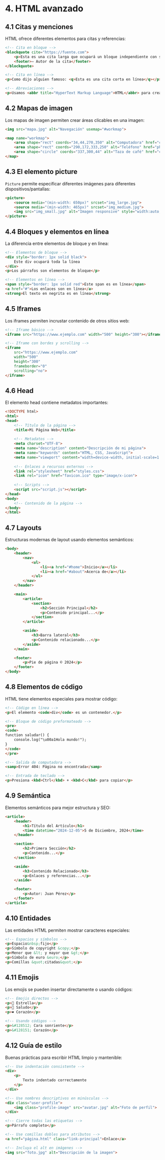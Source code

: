 # 4. HTML avanzado

## 4.1 Citas y menciones
HTML ofrece diferentes elementos para citas y referencias:

```html
<!-- Cita en bloque -->
<blockquote cite="https://fuente.com">
    <p>Esta es una cita larga que ocupará un bloque independiente con sangría.</p>
    <footer>— Autor de la cita</footer>
</blockquote>

<!-- Cita en línea -->
<p>Como dijo alguien famoso: <q>Esta es una cita corta en línea</q></p>

<!-- Abreviaciones -->
<p>Usamos <abbr title="HyperText Markup Language">HTML</abbr> para crear páginas web.</p>
```

## 4.2 Mapas de imagen
Los mapas de imagen permiten crear áreas clicables en una imagen:

```html
<img src="mapa.jpg" alt="Navegación" usemap="#workmap">

<map name="workmap">
    <area shape="rect" coords="34,44,270,350" alt="Computadora" href="computer.htm">
    <area shape="rect" coords="290,172,333,250" alt="Teléfono" href="phone.htm">
    <area shape="circle" coords="337,300,44" alt="Taza de café" href="coffee.htm">
</map>
```

## 4.3 El elemento picture
`Picture` permite especificar diferentes imágenes para diferentes dispositivos/pantallas:

```html
<picture>
    <source media="(min-width: 650px)" srcset="img_large.jpg">
    <source media="(min-width: 465px)" srcset="img_medium.jpg">
    <img src="img_small.jpg" alt="Imagen responsive" style="width:auto;">
</picture>
```

## 4.4 Bloques y elementos en línea
La diferencia entre elementos de bloque y en línea:

```html
<!-- Elementos de bloque -->
<div style="border: 1px solid black">
    Este div ocupará toda la línea
</div>
<p>Los párrafos son elementos de bloque</p>

<!-- Elementos en línea -->
<span style="border: 1px solid red">Este span es en línea</span>
<a href="#">Los enlaces son en línea</a>
<strong>El texto en negrita es en línea</strong>
```

## 4.5 Iframes
Los iframes permiten incrustar contenido de otros sitios web:

```html
<!-- Iframe básico -->
<iframe src="https://www.ejemplo.com" width="500" height="300"></iframe>

<!-- Iframe con bordes y scrolling -->
<iframe 
    src="https://www.ejemplo.com" 
    width="500" 
    height="300"
    frameborder="0"
    scrolling="no">
</iframe>
```

## 4.6 Head
El elemento head contiene metadatos importantes:

```html
<!DOCTYPE html>
<html>
<head>
    <!-- Título de la página -->
    <title>Mi Página Web</title>
    
    <!-- Metadatos -->
    <meta charset="UTF-8">
    <meta name="description" content="Descripción de mi página">
    <meta name="keywords" content="HTML, CSS, JavaScript">
    <meta name="viewport" content="width=device-width, initial-scale=1.0">
    
    <!-- Enlaces a recursos externos -->
    <link rel="stylesheet" href="styles.css">
    <link rel="icon" href="favicon.ico" type="image/x-icon">
    
    <!-- Scripts -->
    <script src="script.js"></script>
</head>
<body>
    <!-- Contenido de la página -->
</body>
</html>
```

## 4.7 Layouts
Estructuras modernas de layout usando elementos semánticos:

```html
<body>
    <header>
        <nav>
            <ul>
                <li><a href="#home">Inicio</a></li>
                <li><a href="#about">Acerca de</a></li>
            </ul>
        </nav>
    </header>

    <main>
        <article>
            <section>
                <h2>Sección Principal</h2>
                <p>Contenido principal...</p>
            </section>
        </article>

        <aside>
            <h3>Barra lateral</h3>
            <p>Contenido relacionado...</p>
        </aside>
    </main>

    <footer>
        <p>Pie de página © 2024</p>
    </footer>
</body>
```

## 4.8 Elementos de código
HTML tiene elementos especiales para mostrar código:

```html
<!-- Código en línea -->
<p>El elemento <code>div</code> es un contenedor.</p>

<!-- Bloque de código preformateado -->
<pre>
<code>
function saludar() {
    console.log("\u00a1Hola mundo!");
}
</code>
</pre>

<!-- Salida de computadora -->
<samp>Error 404: Página no encontrada</samp>

<!-- Entrada de teclado -->
<p>Presiona <kbd>Ctrl</kbd> + <kbd>C</kbd> para copiar</p>
```

## 4.9 Semántica
Elementos semánticos para mejor estructura y SEO:

```html
<article>
    <header>
        <h1>Título del Artículo</h1>
        <time datetime="2024-12-05">5 de Diciembre, 2024</time>
    </header>

    <section>
        <h2>Primera Sección</h2>
        <p>Contenido...</p>
    </section>

    <aside>
        <h3>Contenido Relacionado</h3>
        <p>Enlaces y referencias...</p>
    </aside>

    <footer>
        <p>Autor: Juan Pérez</p>
    </footer>
</article>
```

## 4.10 Entidades
Las entidades HTML permiten mostrar caracteres especiales:

```html
<!-- Espacios y símbolos -->
<p>Espacio&nbsp;fijo</p>
<p>Símbolo de copyright &copy;</p>
<p>Menor que &lt; y mayor que &gt;</p>
<p>Símbolo de euro &euro;</p>
<p>Comillas &quot;citadas&quot;</p>
```

## 4.11 Emojis
Los emojis se pueden insertar directamente o usando códigos:

```html
<!-- Emojis directos -->
<p>🌟 Estrella</p>
<p>👋 Saludo</p>
<p>❤️ Corazón</p>

<!-- Usando códigos -->
<p>&#128512; Cara sonriente</p>
<p>&#128151; Corazón</p>
```

## 4.12 Guía de estilo
Buenas prácticas para escribir HTML limpio y mantenible:

```html
<!-- Use indentación consistente -->
<div>
    <p>
        Texto indentado correctamente
    </p>
</div>

<!-- Use nombres descriptivos en minúsculas -->
<div class="user-profile">
    <img class="profile-image" src="avatar.jpg" alt="Foto de perfil">
</div>

<!-- Cierre todas las etiquetas -->
<p>Párrafo completo</p>

<!-- Use comillas dobles para atributos -->
<a href="página.html" class="link-principal">Enlace</a>

<!-- Incluya el alt en imágenes -->
<img src="foto.jpg" alt="Descripción de la imagen">
